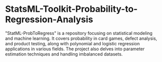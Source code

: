 # StatsML-Toolkit-Probability-to-Regression-Analysis
"StatML-ProbToRegress" is a repository focusing on statistical modeling and machine learning. It covers probability in card games, defect analysis, and product testing, along with polynomial and logistic regression applications in various fields. The project also delves into parameter estimation techniques and handling imbalanced datasets.
